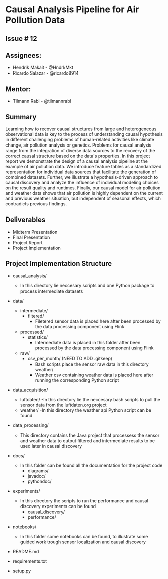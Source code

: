 # Causal Analysis Pipeline for Air Pollution Data

## Issue # 12

## Assignees:

* Hendrik Makait - @HndrkMkt
* Ricardo Salazar - @ricardo8914

## Mentor:

* Tilmann Rabl - @tilmannrabl

## Summary

Learning how to recover causal structures from large and heterogeneous observational data is key to the process of understanding causal hypothesis in different challenging problems of human-related activities like climate change, air pollution analysis or genetics. Problems for causal analysis range from the integration of diverse data sources to the recovery of the correct causal structure based on the data's properties. In this project report we demonstrate the design of a causal analysis pipeline at the example of air pollution data. We introduce feature tables as a standardized representation for individual data sources that facilitate the generation of combined datasets. Further, we illustrate a hypothesis-driven approach to causal discovery and analyze the influence of individual modeling choices on the result quality and runtimes. Finally, our causal model for air pollution and weather data shows that air pollution is highly dependent on the current and previous weather situation, but independent of seasonal effects, which contradicts previous findings.

## Deliverables
* Midterm Presentation
* Final Presentation
* Project Report
* Project Implementation


## Project Implementation Structure
* causal_analysis/
    - In this directory lie neccesary scripts and one Python package to process intermediate datasets 
* data/
    * intermediate/
        * filtered/
            - Filetered sensor data is placed here after been processed by the data processing component using Flink
    * processed/
        * statistics/
            - Intermediate data is placed in this folder after been processed by the data processing component using Flink
    * raw/
        * csv_per_month/ (NEED TO ADD .gitkeep)
            - Bash scripts place the sensor raw data in this directory
         weather/
            - Weather csv containing weather data is placed here after running the corresponding Python script
* data_acquisition/
    * luftdaten/
        -In this directory lie the neccesary bash scripts to pull the sensor data from the luftdaten.org project
    * weather/
        -In this directory the weather api Python script can be found
* data_processing/
    - This directory contains the Java project that processess the sensor and weather data to output filtered and intermediate results to be used later in causal discovery
* docs/
    - In this folder can be found all the documentation for the project code 
        * diagrams/
        * javadoc/
        * pythondoc/
    
* experiments/
    - In this directory the scripts to run the performance and causal discovery experiments can be found
        * causal_discovery/
        * performance/
* notebooks/
    - In this folder some notebooks can be found, to illustrate some guided work trough sensor localization and causal discovery
* README.md
* requirements.txt
* setup.py
    
    